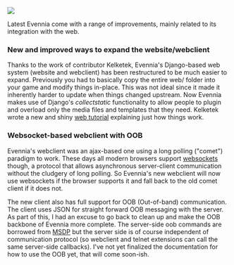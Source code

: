 [![](https://3.bp.blogspot.com/-82MT42ksmuU/U7FpMy-LgGI/AAAAAAAADqA/ok6MfvNNTvY/s1600/spiderweb.jpg)](https://3.bp.blogspot.com/-82MT42ksmuU/U7FpMy-LgGI/AAAAAAAADqA/ok6MfvNNTvY/s1600/spiderweb.jpg)

Latest Evennia come with a range of improvements, mainly related to its integration with the web.  
  

### New and improved ways to expand the website/webclient

  
Thanks to the work of contributor Kelketek, Evennia's Django-based web system (website and webclient) has been restructured to be much easier to expand. Previously you had to basically copy the entire web/ folder into your game and modify things in-place. This was not ideal since it made it inherently harder to update when things changed upstream. Now Evennia makes use of Django's _collectstatic_ functionality to allow people to plugin and overload only the media files and templates that they need. Kelketek wrote a new and shiny [web tutorial](https://github.com/evennia/evennia/wiki/Web%20Tutorial) explaining just how things work.   
  
  

### Websocket-based webclient with OOB

  
Evennia's webclient was an ajax-based one using a long polling ("comet") paradigm to work. These days all modern browsers support [websockets](http://en.wikipedia.org/wiki/WebSocket) though, a protocol that allows asynchronous server-client communication without the cludgery of long polling. So Evennia's new webclient will now use websockets if the browser supports it and fall back to the old comet client if it does not.  
  
The new client also has full support for OOB (Out-of-band) communication. The client uses JSON for straight forward OOB messaging with the server. As part of this, I had an excuse to go back to clean up and make the OOB backbone of Evennia more complete. The server-side oob commands are borrowed from [MSDP](http://tintin.sourceforge.net/msdp/) but the server side is of course independent of communication protocol (so webclient and telnet extensions can call the same server-side callbacks). I've not yet finalized the documentation for how to use the OOB yet, that will come soon-ish.